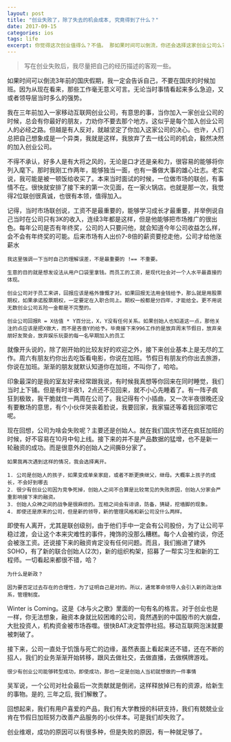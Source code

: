 ```yaml
---
layout: post
title: "创业失败了，除了失去的机会成本, 究竟得到了什么？"
date: 2017-09-15
categories: ios
tags: life
excerpt: 你觉得这次创业值得么？不值。 那如果时间可以倒流，你还会选择这家创业公司么? 依然会。
---
```


> 写在创业失败后，我尽量把自己的经历描述的客观一些。

如果时间可以倒流3年前的国庆假期，我一定会告诉自己，不要在国庆的时候加班。因为从现在看来，那些工作毫无意义可言。无论当时事情看起来多么急迫，又或者领导层当时多么的强势。

我在三年前加入一家移动互联网创业公司，有意思的事，当你加入一家创业公司的时候，总会有你最好的朋友，力劝你不要去那个地方。这似乎是每个加入创业公司人的必经之路。但越是有人反对，就越坚定了你加入这家公司的决心。也许，人们总把自己想象成是一个异类，我就是这样，我放弃了去一线公司的机会，毅然决然的加入创业公司。

不得不承认，好多人是有大将之风的，无论是口才还是亲和力，很容易的能够将你列入麾下。那时我刚工作两年，能够独当一面，也有一番做大事的雄心壮志。老实说，我可能是被一顿饭给收买了。本来当时面试的时候，一位做市场的联创，有事情不在。很快就安排了接下来的第一次见面，在一家火锅店。也就是那一次，我觉得2位联创很真诚，也很有本领，值得加入。

记得，当时市场联创说，工资不是最重要的，能够学习成长才最重要，并举例说自己当时在公司只有3K的收入，连续3年都是这样，但是他能够把市场推广的很出色。每年公司是否有年终奖，公司的人只要问他，就会知道今年公司收益怎么样，会不会有年终奖的可能。后来市场有人出价7-8倍的薪资要挖走他，公司才给他涨薪水

```
我这里强调一下当时自己的理解误差，不是最重要的 !== 不重要。

生意的目的就是想发设法从用户口袋里拿钱。而员工的工资，是现代社会对一个人水平最直接的体现。

创业公司对于员工来讲，回报应该是格外慷慨才对。如果回报无法用金钱给予，那么就是用股票期权，如果承诺股票期权，一定要定在入职合同上。期权一般都是分四年，才能给全。更不用说无数创业公司五险一金都是不完整的。

创业公司回报R = X估值 * Y百分比，X，Y没有任何关系。如果创始人也知道这一点，那他关注的点应该是把X做大，而不是吝啬Y的给予。毕竟接下来996工作的是放弃周末节假日，放弃亲朋好友聚会，放弃娱乐玩耍的每一名早期加入的员工
```

就像开头说的，除了刚开始的比较友好的欢迎之外，接下来创业基本上是无尽的工作。周六有朋友约你出去吃饭看电影，你说在加班。节假日有朋友约你出去旅游，你说在加班。渐渐的朋友就默认知道你在加班，不叫你了，哈哈。

印象最深的是我的室友好来经常跟我说，有时候我真想等你回来在同时睡觉，我们当时上下铺。但是有时半夜1，2点还不见回来，就不小心先睡着了。有一阵子疯狂到极致，我干脆就住一两周在公司了。我记得有个小插曲，又一次半夜很晚还没有要散场的意思，有个小伙伴哭丧着脸说，我要回家，我家猫还等着我回家喂它呢。

现在回想，公司为啥会失败呢？主要还是创始人。就在我们国庆节还在疯狂加班的时候，好不容易在10月中旬上线。接下来的并不是产品数据的猛增，也不是新一轮融资的成功。而是很意外的创始人之间撕B分家了。

```
如果我再次遇到这样的情况，我会选择离开。

1. 公司是创始人的孩子，如果变成单亲家庭，或者不断更换继父，继母。大概率上孩子的成长，不会好到哪去
2. 很少有创业公司因为竞争死掉，创始人之间不合算是比较常见的失败原因，创始人分家会严重影响接下来的融资。
3. 创始人众神之间的战争是很麻烦的。互相之间会有诽谤，防备，猜疑，挖墙脚的现象。
4. 即使还是原来的公司，但是新的领导，新的管理风格和新公司没什么两样。
```

即使有人离开，尤其是联创级别，由于他们手中一定会有公司股份，为了让公司平稳过渡，会让这个本来灾难性的事件，掩饰的没那么糟糕。每个人会被约谈，你还会被涨工资。还说接下来的融资肯定没有任何问题。而且，我们搬进了建外SOHO，有了新的联合创始人(2次)，新的组织构架，招募了一帮实习生和新的工程师。一切看起来都很不错，哈？

```
为什么是新政？

因为要否定过去存在的合理性，为了证明自己是对的。所以，通常革命领导人会引入新的政治体系，管理制度。
```

Winter is Coming。这是《冰与火之歌》里面的一句有名的格言。对于创业也是一样，你无法想象，融资本身就比较困难的公司，竟然遇到的中国股市的大崩盘，大批投资人，机构资金被市场吞噬。很快BAT决定暂停社招。移动互联网泡沫就要被刺破了。

接下来，公司一直处于饥饿与死亡的边缘，虽然表面上看起来还不错，还在不断的招人，我们的业务渐渐开始转移，跟风去做社交，去做直播，去做棋牌游戏。

```
很少有创业公司能够转型成功，即使成功，那也一定是创始人当初就想做的一件事情
```

吴军说，一个公司对社会最后一次贡献就是倒闭，这样释放掉已有的资源，给新生的事物。是的, 三年之后, 我们解散了。

回想起来，我们有用户喜爱的产品，我们有大学教授的科研支持，我们有兢兢业业肯在节假日加班努力改善产品服务的小伙伴本。可是我们却失败了。

创业维艰，成功的原因可以有很多种，但是失败的原因，有一种就足够了。
